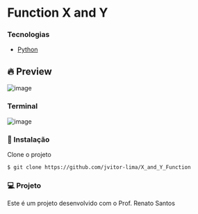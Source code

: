 # Function X and Y

### Tecnologias 
  - [Python](https://devdocs.io/python/)

## 🔥 Preview
![image](https://user-images.githubusercontent.com/112414200/228094899-0af6055d-7f80-47a9-b51a-4f4acac0d239.png)

### Terminal
![image](https://user-images.githubusercontent.com/112414200/228094963-625e8009-edd7-4ba6-8d4f-8880345cec39.png)


### 🚀 Instalação

Clone o projeto
```sh
$ git clone https://github.com/jvitor-lima/X_and_Y_Function
```

### 💻 Projeto
Este é um projeto desenvolvido com o Prof. Renato Santos

